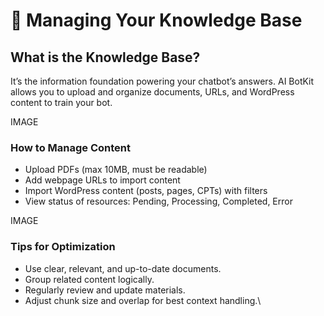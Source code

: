 # 📎 Managing Your Knowledge Base

## What is the Knowledge Base?

It’s the information foundation powering your chatbot’s answers. AI BotKit allows you to upload and organize documents, URLs, and WordPress content to train your bot.

IMAGE

### How to Manage Content

* Upload PDFs (max 10MB, must be readable)
* Add webpage URLs to import content
* Import WordPress content (posts, pages, CPTs) with filters
* View status of resources: Pending, Processing, Completed, Error

IMAGE

### Tips for Optimization

* Use clear, relevant, and up-to-date documents.
* Group related content logically.
* Regularly review and update materials.
* Adjust chunk size and overlap for best context handling.\
